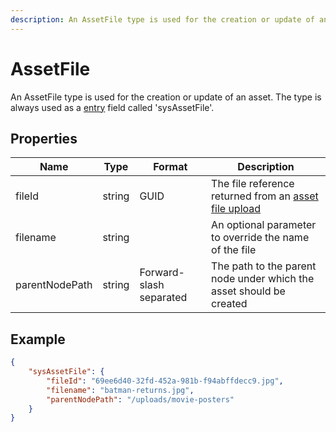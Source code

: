 ```yaml
---
description: An AssetFile type is used for the creation or update of an asset.
---
```

# AssetFile

An AssetFile type is used for the creation or update of an asset. The type is always used as a [entry](/model/entry.md) field called 'sysAssetFile'.

## Properties

| Name           | Type   | Format                  | Description                                                                           |
|----------------|--------|-------------------------|---------------------------------------------------------------------------------------|
| fileId         | string | GUID                    | The file reference returned from an [asset file upload](/assets/upload-asset-file.md) |
| filename       | string |                         | An optional parameter to override the name of the file                                |
| parentNodePath | string | Forward-slash separated | The path to the parent node under which the asset should be created                   |

## Example

```json
{
    "sysAssetFile": {
        "fileId": "69ee6d40-32fd-452a-981b-f94abffdecc9.jpg",
        "filename": "batman-returns.jpg",
        "parentNodePath": "/uploads/movie-posters"
    }
}
```
